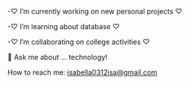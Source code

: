 -♡ I’m currently working on new personal projects ♡

-♡ I’m learning about database ♡

-♡ I’m collaborating on college activities ♡

 💬 Ask me about ... technology! 
 
 How to reach me: isabella0312isa@gmail.com 

